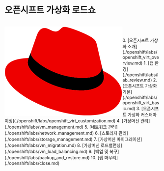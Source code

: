 # 오픈시프트 가상화 로드쇼
<br>
<img align="left" src="./common-images/Logo-Red_Hat-Hat_icon-Standard-RGB.png" title="100px" alt="안녕"> <br>
<br>
0. [오픈시프트 가상화 소개](./openshift/labs/openshift_virt_overview.md) 
1. [랩 환경](./openshift/labs/lab_review.md) 
2. [오픈시프트 가상화 기본](./openshift/labs/openshift_virt_basic.md) 
3. [오픈시프트 가상화 커스터마이징](./openshift/labs/openshift_virt_customization.md) 
4. [가상머신 관리](./openshift/labs/vm_management.md) 
5. [네트워크 관리](./openshift/labs/network_management.md) 
6. [스토리지 관리](./openshift/labs/storage_management.md) 
7. [가상머신 마이그레이션](./openshift/labs/vm_migration.md) 
8. [가상머신 로드밸런싱](./openshift/labs/vm_load_balancing.md)
9. [백업 및 복구](./openshift/labs/backup_and_restore.md) 
10. [랩 마무리](./openshift/labs/close.md) 

